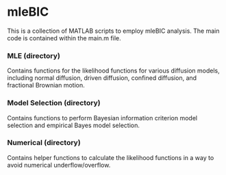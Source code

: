 # mleBIC

This is a collection of MATLAB scripts to employ mleBIC analysis. The main code is contained within the main.m file.  

### MLE (directory)

Contains functions for the likelihood functions for various diffusion models, including normal diffusion, driven diffusion, confined diffusion, and fractional Brownian motion.

### Model Selection (directory)

Contains functions to perform Bayesian information criterion model selection and empirical Bayes model selection.

### Numerical (directory)

Contains helper functions to calculate the likelihood functions in a way to avoid numerical underflow/overflow.



